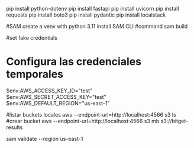 pip install python-dotenv
pip install fastapi
pip install uvicorn
pip install requests
pip install boto3
pip install pydantic
pip install localstack

#SAM
create a venv with python 3.11
install SAM CLI
#command
sam build

#set fake credentials
# Configura las credenciales temporales
$env:AWS_ACCESS_KEY_ID="test"
$env:AWS_SECRET_ACCESS_KEY="test"
$env:AWS_DEFAULT_REGION="us-east-1"

#listar buckets locales
aws --endpoint-url=http://localhost:4566 s3 ls
#crear bucket
aws --endpoint-url=http://localhost:4566 s3 mb s3://bitget-results

sam validate --region us-east-1